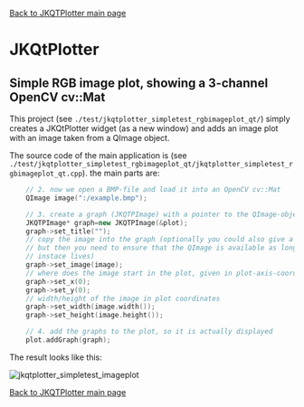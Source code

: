 [Back to JKQTPlotter main page](https://github.com/jkriege2/JKQtPlotter/)

# JKQtPlotter

## Simple RGB image plot, showing a 3-channel OpenCV cv::Mat
This project (see `./test/jkqtplotter_simpletest_rgbimageplot_qt/`) simply creates a JKQtPlotter widget (as a new window) and adds an image plot with an image taken from a QImage object. 

The source code of the main application is (see `./test/jkqtplotter_simpletest_rgbimageplot_qt/jkqtplotter_simpletest_rgbimageplot_qt.cpp`). the main parts are:
```c++
    // 2. now we open a BMP-file and load it into an OpenCV cv::Mat
    QImage image(":/example.bmp");

    // 3. create a graph (JKQTPImage) with a pointer to the QImage-object, generated above
    JKQTPImage* graph=new JKQTPImage(&plot);
    graph->set_title("");
    // copy the image into the graph (optionally you could also give a pointer to a QImage,
    // but then you need to ensure that the QImage is available as long as the JKQTPImage
    // instace lives)
    graph->set_image(image);
    // where does the image start in the plot, given in plot-axis-coordinates (bottom-left corner)
    graph->set_x(0);
    graph->set_y(0);
    // width/height of the image in plot coordinates
    graph->set_width(image.width());
    graph->set_height(image.height());

    // 4. add the graphs to the plot, so it is actually displayed
    plot.addGraph(graph);
```
The result looks like this:

![jkqtplotter_simpletest_imageplot](https://raw.githubusercontent.com/jkriege2/JKQtPlotter/master/screenshots/jkqtplotter_simpletest_rgbimageplot_qt.png)


[Back to JKQTPlotter main page](https://github.com/jkriege2/JKQtPlotter/)
